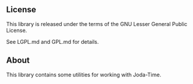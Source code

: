 ## License

This library is released under the terms of the GNU Lesser General Public
License.

See LGPL.md and GPL.md for details.

## About

This library contains some utilities for working with Joda-Time.
